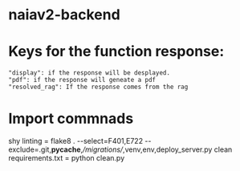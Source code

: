# naiav2-backend



# Keys for the function response: 
    "display": if the response will be desplayed.
    "pdf": if the response will geneate a pdf
    "resolved_rag": If the response comes from the rag 


# Import commnads

shy linting = flake8 . --select=F401,E722 --exclude=.git,__pycache__,*/migrations/*,venv,env,deploy_server.py
clean requirements.txt = python clean.py
    